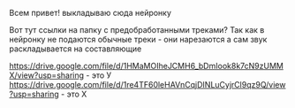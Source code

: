 Всем привет! выкладываю сюда нейронку

Вот тут ссылки на папку с предобработанными треками?
Так как в нейронку не подаются обычные треки - они нарезаются а сам звук раскладывается на составляющие

https://drive.google.com/file/d/1HMaMOIheJCMH6_bDmIook8k7cN9zUMMX/view?usp=sharing - это У
https://drive.google.com/file/d/1re4TF60leHAVnCqjDINLuCyjrCl9qz9Q/view?usp=sharing - это Х
